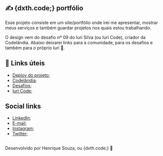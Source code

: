 ## ✍️ {dxth.code;} portfólio

Esse projeto consiste em um site/portfólio onde irei me apresentar, mostrar meus serviços e também guardar projetos nos quais estou trabalhando.

O design vem do desafio nº 09 do Iuri Silva (ou Iuri Code), criador da Codelândia. Abaixo deixarei links para a comunidade, para os desafios e também para o próprio Iuri 🖤.

## 🔗 Links úteis

- [Deploy do projeto](https://portfolio-sigma-wheat-23.vercel.app/);
- [Codelândia](https://discord.gg/wNCWTVuxyz);
- [Desafios](https://www.figma.com/file/Yb9IBH56g7T1hdIyZ3BMNO/);
- [Iuri Code](https://www.linkedin.com/in/iuricode/);

## Social links

- [LinkedIn](https://www.linkedin.com/in/hsp/);
- [E-mail](mailto:h.sp97@hotmail.com);
- [Instagram](https://www.instagram.com/irythill/);
- [Twitter](https://twitter.com/dxthko);

##

Desenvolvido por Henrique Souza, ou {dxth.code;} 🖤
